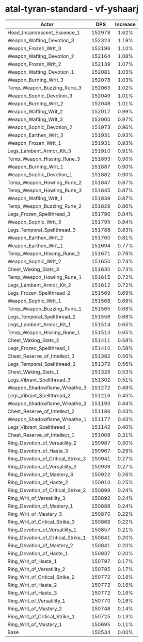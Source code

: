# atal-tyran-standard - vf-yshaarj
| Actor | DPS | Increase |
|---|:---:|:---:|
|Head_Incandescent_Essence_1|152978|1.62%|
|Weapon_Wafting_Devotion_3|152323|1.19%|
|Weapon_Frozen_Writ_3|152196|1.10%|
|Weapon_Wafting_Devotion_2|152164|1.08%|
|Weapon_Frozen_Writ_2|152139|1.07%|
|Weapon_Wafting_Devotion_1|152081|1.03%|
|Weapon_Burning_Writ_3|152078|1.03%|
|Temp_Weapon_Buzzing_Rune_3|152063|1.02%|
|Weapon_Sophic_Devotion_3|152049|1.01%|
|Weapon_Burning_Writ_2|152048|1.01%|
|Weapon_Wafting_Writ_2|152017|0.99%|
|Weapon_Wafting_Writ_3|152000|0.97%|
|Weapon_Sophic_Devotion_2|151973|0.96%|
|Weapon_Earthen_Writ_3|151931|0.93%|
|Weapon_Frozen_Writ_1|151931|0.93%|
|Legs_Lambent_Armor_Kit_3|151910|0.91%|
|Temp_Weapon_Hissing_Rune_3|151893|0.90%|
|Weapon_Burning_Writ_1|151887|0.90%|
|Weapon_Sophic_Devotion_1|151882|0.90%|
|Temp_Weapon_Howling_Rune_2|151847|0.87%|
|Temp_Weapon_Howling_Rune_3|151845|0.87%|
|Weapon_Wafting_Writ_1|151839|0.87%|
|Temp_Weapon_Buzzing_Rune_2|151829|0.86%|
|Legs_Frozen_Spellthread_3|151796|0.84%|
|Weapon_Sophic_Writ_3|151795|0.84%|
|Legs_Temporal_Spellthread_3|151788|0.83%|
|Weapon_Earthen_Writ_2|151760|0.81%|
|Weapon_Earthen_Writ_1|151694|0.77%|
|Temp_Weapon_Hissing_Rune_2|151671|0.76%|
|Weapon_Sophic_Writ_2|151650|0.74%|
|Chest_Waking_Stats_3|151630|0.73%|
|Temp_Weapon_Howling_Rune_1|151615|0.72%|
|Legs_Lambent_Armor_Kit_2|151612|0.72%|
|Legs_Frozen_Spellthread_2|151569|0.69%|
|Weapon_Sophic_Writ_1|151568|0.69%|
|Temp_Weapon_Buzzing_Rune_1|151565|0.68%|
|Legs_Temporal_Spellthread_2|151556|0.68%|
|Legs_Lambent_Armor_Kit_1|151514|0.65%|
|Temp_Weapon_Hissing_Rune_1|151513|0.65%|
|Chest_Waking_Stats_2|151411|0.58%|
|Legs_Frozen_Spellthread_1|151410|0.58%|
|Chest_Reserve_of_Intellect_3|151382|0.56%|
|Legs_Temporal_Spellthread_1|151372|0.56%|
|Chest_Waking_Stats_1|151329|0.53%|
|Legs_Vibrant_Spellthread_3|151302|0.51%|
|Weapon_Shadowflame_Wreathe_3|151272|0.49%|
|Legs_Vibrant_Spellthread_2|151216|0.45%|
|Weapon_Shadowflame_Wreathe_2|151193|0.44%|
|Chest_Reserve_of_Intellect_2|151186|0.43%|
|Weapon_Shadowflame_Wreathe_1|151177|0.43%|
|Legs_Vibrant_Spellthread_1|151142|0.40%|
|Chest_Reserve_of_Intellect_1|151008|0.31%|
|Ring_Devotion_of_Versatility_2|150987|0.30%|
|Ring_Devotion_of_Haste_3|150967|0.29%|
|Ring_Devotion_of_Critical_Strike_3|150941|0.27%|
|Ring_Devotion_of_Versatility_3|150938|0.27%|
|Ring_Devotion_of_Mastery_3|150922|0.26%|
|Ring_Devotion_of_Haste_2|150910|0.25%|
|Ring_Devotion_of_Critical_Strike_2|150899|0.24%|
|Ring_Writ_of_Versatility_3|150892|0.24%|
|Ring_Devotion_of_Mastery_1|150888|0.24%|
|Ring_Writ_of_Mastery_3|150870|0.22%|
|Ring_Writ_of_Critical_Strike_3|150869|0.22%|
|Ring_Devotion_of_Versatility_1|150857|0.21%|
|Ring_Devotion_of_Critical_Strike_1|150841|0.20%|
|Ring_Devotion_of_Mastery_2|150841|0.20%|
|Ring_Devotion_of_Haste_1|150837|0.20%|
|Ring_Writ_of_Haste_1|150797|0.17%|
|Ring_Writ_of_Versatility_2|150785|0.17%|
|Ring_Writ_of_Critical_Strike_2|150772|0.16%|
|Ring_Writ_of_Haste_2|150772|0.16%|
|Ring_Writ_of_Haste_3|150772|0.16%|
|Ring_Writ_of_Versatility_1|150770|0.16%|
|Ring_Writ_of_Mastery_2|150748|0.14%|
|Ring_Writ_of_Critical_Strike_1|150725|0.13%|
|Ring_Writ_of_Mastery_1|150695|0.11%|
|Base|150534|0.00%|
